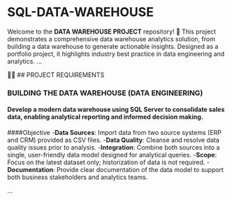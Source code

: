 # SQL-DATA-WAREHOUSE
Welcome to the **DATA WAREHOUSE PROJECT** repository! 🚀
This project demonstrates a comprehensive data warehouse analytics solution, from building a data warehouse to generate actionable insights. Designed as a portfolio project, it highlights industry best practice in data engineering and analytics.
...

🚀🚀 ## PROJECT REQUIREMENTS
### BUILDING THE DATA WAREHOUSE (DATA ENGINEERING)
#### Develop a modern data warehouse using SQL Server to consolidate sales data, enabling analytical reporting and informed decision making.

####Objective
-**Data Sources**: Import data from two source systems (ERP and CRM) provided as CSV files.
-**Data Quality**: Cleanse and resolve data quality issues prior to analysis.
-**Integration**: Combine both sources into a single, user-friendly data model designed for analytical queries.
-**Scope**: Focus on the latest dataset only; historization of data is not required.
-**Documentation**: Provide clear documentation of the data model to support both business stakeholders and analytics teams.

...
